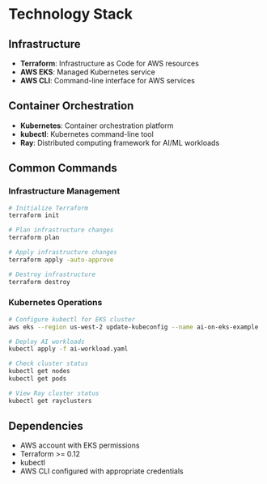 # Technology Stack

## Infrastructure
- **Terraform**: Infrastructure as Code for AWS resources
- **AWS EKS**: Managed Kubernetes service
- **AWS CLI**: Command-line interface for AWS services

## Container Orchestration
- **Kubernetes**: Container orchestration platform
- **kubectl**: Kubernetes command-line tool
- **Ray**: Distributed computing framework for AI/ML workloads

## Common Commands

### Infrastructure Management
```bash
# Initialize Terraform
terraform init

# Plan infrastructure changes
terraform plan

# Apply infrastructure changes
terraform apply -auto-approve

# Destroy infrastructure
terraform destroy
```

### Kubernetes Operations
```bash
# Configure kubectl for EKS cluster
aws eks --region us-west-2 update-kubeconfig --name ai-on-eks-example

# Deploy AI workloads
kubectl apply -f ai-workload.yaml

# Check cluster status
kubectl get nodes
kubectl get pods

# View Ray cluster status
kubectl get rayclusters
```

## Dependencies
- AWS account with EKS permissions
- Terraform >= 0.12
- kubectl
- AWS CLI configured with appropriate credentials